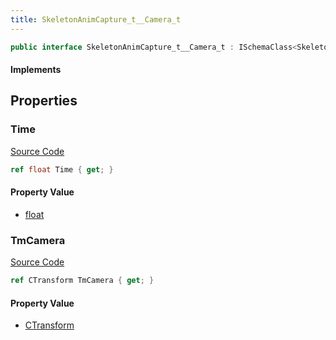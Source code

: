 ```yaml
---
title: SkeletonAnimCapture_t__Camera_t
---
```


```csharp
public interface SkeletonAnimCapture_t__Camera_t : ISchemaClass<SkeletonAnimCapture_t__Camera_t>, ISchemaField, ISchemaClass, INativeHandle
```

#### Implements

## Properties

### Time

[Source Code](https://github.com/swiftly-solution/swiftlys2/blob/beta/managed/src/SwiftlyS2.Generated/Schemas/Interfaces/SkeletonAnimCapture_t__Camera_t.cs#L18)

```csharp
ref float Time { get; }
```

#### Property Value

- [float](https://learn.microsoft.com/dotnet/api/system.single)

### TmCamera

[Source Code](https://github.com/swiftly-solution/swiftlys2/blob/beta/managed/src/SwiftlyS2.Generated/Schemas/Interfaces/SkeletonAnimCapture_t__Camera_t.cs#L16)

```csharp
ref CTransform TmCamera { get; }
```

#### Property Value

- [CTransform](/docs/api/shared/natives/ctransform)

